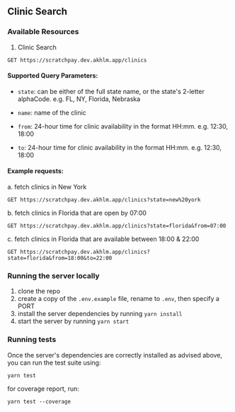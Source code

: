 ## Clinic Search

### Available Resources

1. Clinic Search

```
GET https://scratchpay.dev.akhlm.app/clinics
```

#### Supported Query Parameters:

- `state`: can be either of the full state name, or
  the state's 2-letter alphaCode. e.g. FL, NY, Florida, Nebraska

- `name`: name of the clinic

- `from`: 24-hour time for clinic availability in the format HH:mm. e.g. 12:30, 18:00

- `to`: 24-hour time for clinic availability in the format HH:mm. e.g. 12:30, 18:00

#### Example requests:

a. fetch clinics in New York

```
GET https://scratchpay.dev.akhlm.app/clinics?state=new%20york
```

b. fetch clinics in Florida that are open by 07:00

```
GET https://scratchpay.dev.akhlm.app/clinics?state=florida&from=07:00
```

c. fetch clinics in Florida that are available between 18:00 & 22:00

```
GET https://scratchpay.dev.akhlm.app/clinics?state=florida&from=18:00&to=22:00
```

### Running the server locally

1. clone the repo
2. create a copy of the `.env.example` file, rename to `.env`, then specify a PORT
3. install the server dependencies by running `yarn install`
4. start the server by running `yarn start`

### Running tests

Once the server's dependencies are correctly installed as advised above, you can
run the test suite using:

```
yarn test
```

for coverage report, run:

```
yarn test --coverage
```
